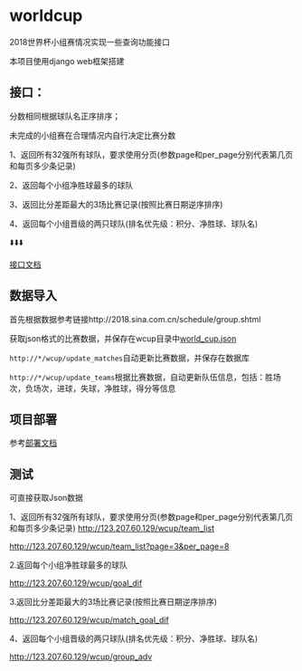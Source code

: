 # worldcup
2018世界杯小组赛情况实现一些查询功能接口

本项目使用django web框架搭建

## 接口：
分数相同根据球队名正序排序；

未完成的小组赛在合理情况内自行决定比赛分数

1、返回所有32强所有球队，要求使用分页(参数page和per_page分别代表第几页和每页多少条记录)

2、返回每个小组净胜球最多的球队

3、返回比分差距最大的3场比赛记录(按照比赛日期逆序排序)

4、返回每个小组晋级的两只球队(排名优先级：积分、净胜球、球队名)

⬇️⬇️⬇️

[接口文档](https://github.com/zyw94107/worldcup/blob/master/api.md)

## 数据导入
首先根据数据参考链接http://2018.sina.com.cn/schedule/group.shtml

获取json格式的比赛数据，并保存在wcup目录中[world_cup.json](https://github.com/zyw94107/worldcup/blob/master/wcup/world_cup.json)

```http://*/wcup/update_matches```自动更新比赛数据，并保存在数据库

```http://*/wcup/update_teams```根据比赛数据，自动更新队伍信息，包括：胜场次，负场次，进球，失球，净胜球，得分等信息

## 项目部署

参考[部署文档](https://github.com/zyw94107/worldcup/blob/master/deploy.md)

## 测试
可直接获取Json数据

1、返回所有32强所有球队，要求使用分页(参数page和per_page分别代表第几页和每页多少条记录)
http://123.207.60.129/wcup/team_list

http://123.207.60.129/wcup/team_list?page=3&per_page=8

2.返回每个小组净胜球最多的球队

http://123.207.60.129/wcup/goal_dif

3.返回比分差距最大的3场比赛记录(按照比赛日期逆序排序)

http://123.207.60.129/wcup/match_goal_dif


4、返回每个小组晋级的两只球队(排名优先级：积分、净胜球、球队名)

http://123.207.60.129/wcup/group_adv
